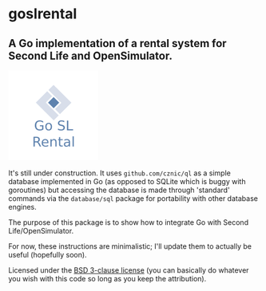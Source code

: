 # goslrental
## A Go implementation of a rental system for Second Life and OpenSimulator.

![goslrental logo](lib/images/apple-touch-icon.png)

It's still under construction. It uses `github.com/cznic/ql` as a simple database implemented in Go (as opposed to SQLite which is buggy with goroutines) but accessing the database is made through 'standard' commands via the `database/sql` package for portability with other database engines.

The purpose of this package is to show how to integrate Go with Second Life/OpenSimulator.

For now, these instructions are minimalistic; I'll update them to actually be useful (hopefully soon).

Licensed under the [BSD 3-clause license](https://opensource.org/licenses/BSD-3-Clause) (you can basically do whatever you wish with this code so long as you keep the attribution).